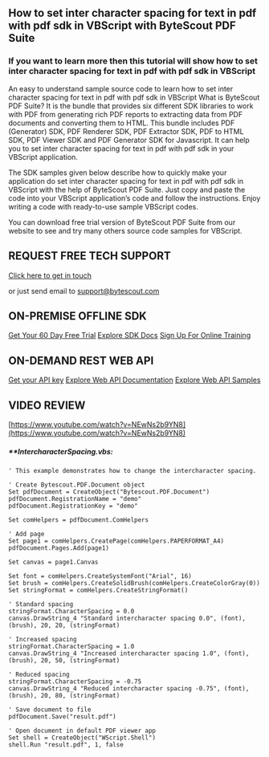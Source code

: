 ## How to set inter character spacing for text in pdf with pdf sdk in VBScript with ByteScout PDF Suite

### If you want to learn more then this tutorial will show how to set inter character spacing for text in pdf with pdf sdk in VBScript

An easy to understand sample source code to learn how to set inter character spacing for text in pdf with pdf sdk in VBScript What is ByteScout PDF Suite? It is the bundle that provides six different SDK libraries to work with PDF from generating rich PDF reports to extracting data from PDF documents and converting them to HTML. This bundle includes PDF (Generator) SDK, PDF Renderer SDK, PDF Extractor SDK, PDF to HTML SDK, PDF Viewer SDK and PDF Generator SDK for Javascript. It can help you to set inter character spacing for text in pdf with pdf sdk in your VBScript application.

The SDK samples given below describe how to quickly make your application do set inter character spacing for text in pdf with pdf sdk in VBScript with the help of ByteScout PDF Suite. Just copy and paste the code into your VBScript application’s code and follow the instructions. Enjoy writing a code with ready-to-use sample VBScript codes.

You can download free trial version of ByteScout PDF Suite from our website to see and try many others source code samples for VBScript.

## REQUEST FREE TECH SUPPORT

[Click here to get in touch](https://bytescout.zendesk.com/hc/en-us/requests/new?subject=ByteScout%20PDF%20Suite%20Question)

or just send email to [support@bytescout.com](mailto:support@bytescout.com?subject=ByteScout%20PDF%20Suite%20Question) 

## ON-PREMISE OFFLINE SDK 

[Get Your 60 Day Free Trial](https://bytescout.com/download/web-installer?utm_source=github-readme)
[Explore SDK Docs](https://bytescout.com/documentation/index.html?utm_source=github-readme)
[Sign Up For Online Training](https://academy.bytescout.com/)


## ON-DEMAND REST WEB API

[Get your API key](https://pdf.co/documentation/api?utm_source=github-readme)
[Explore Web API Documentation](https://pdf.co/documentation/api?utm_source=github-readme)
[Explore Web API Samples](https://github.com/bytescout/ByteScout-SDK-SourceCode/tree/master/PDF.co%20Web%20API)

## VIDEO REVIEW

[https://www.youtube.com/watch?v=NEwNs2b9YN8](https://www.youtube.com/watch?v=NEwNs2b9YN8)




<!-- code block begin -->

##### ****IntercharacterSpacing.vbs:**
    
```
' This example demonstrates how to change the intercharacter spacing.

' Create Bytescout.PDF.Document object
Set pdfDocument = CreateObject("Bytescout.PDF.Document")
pdfDocument.RegistrationName = "demo"
pdfDocument.RegistrationKey = "demo"

Set comHelpers = pdfDocument.ComHelpers

' Add page
Set page1 = comHelpers.CreatePage(comHelpers.PAPERFORMAT_A4)
pdfDocument.Pages.Add(page1)

Set canvas = page1.Canvas

Set font = comHelpers.CreateSystemFont("Arial", 16)
Set brush = comHelpers.CreateSolidBrush(comHelpers.CreateColorGray(0))
Set stringFormat = comHelpers.CreateStringFormat()

' Standard spacing
stringFormat.CharacterSpacing = 0.0
canvas.DrawString_4 "Standard intercharacter spacing 0.0", (font), (brush), 20, 20, (stringFormat)

' Increased spacing 
stringFormat.CharacterSpacing = 1.0
canvas.DrawString_4 "Increased intercharacter spacing 1.0", (font), (brush), 20, 50, (stringFormat)

' Reduced spacing
stringFormat.CharacterSpacing = -0.75
canvas.DrawString_4 "Reduced intercharacter spacing -0.75", (font), (brush), 20, 80, (stringFormat)

' Save document to file
pdfDocument.Save("result.pdf")

' Open document in default PDF viewer app
Set shell = CreateObject("WScript.Shell")
shell.Run "result.pdf", 1, false

```

<!-- code block end -->
